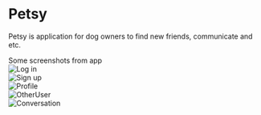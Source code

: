 # Petsy
Petsy is application for dog owners to find new friends, communicate and etc.<br />

Some screenshots from app<br />
![Log in](http://serveris.hol.es/pics/1.png)<br />
![Sign up](http://serveris.hol.es/pics/2.png)<br />
![Profile](http://serveris.hol.es/pics/3.png)<br />
![OtherUser](http://serveris.hol.es/pics/4.png)<br />
![Conversation](http://serveris.hol.es/pics/5.png)<br />
